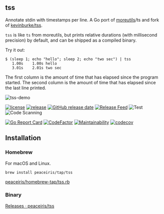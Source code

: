 ## tss

Annotate stdin with timestamps per line.
A Go port of [moreutils](https://joeyh.name/code/moreutils/)/ts and fork of [kevinburke/tss].

[kevinburke/tss]: https://github.com/kevinburke/tss

`tss` is like `ts` from moreutils,
but prints relative durations (with millisecond precision) by default,
and can be shipped as a compiled binary.

Try it out:

```console
$ (sleep 1; echo "hello"; sleep 2; echo "two sec") | tss
   1.00s    1.00s hello
   3.01s    2.01s two sec
```

The first column is the amount of time that has elapsed since the program started.
The second column is the amount of time that has elapsed since the last line printed.

![tss-demo](https://user-images.githubusercontent.com/30958501/103408835-923c9e80-4ba7-11eb-840a-7275e6fac18c.gif)

[![license](https://img.shields.io/github/license/peaceiris/tss.svg)](https://github.com/peaceiris/tss/blob/main/LICENSE)
[![release](https://img.shields.io/github/release/peaceiris/tss.svg)](https://github.com/peaceiris/tss/releases/latest)
[![GitHub release date](https://img.shields.io/github/release-date/peaceiris/tss.svg)](https://github.com/peaceiris/tss/releases)
[![Release Feed](https://img.shields.io/badge/release-feed-yellow)](https://github.com/peaceiris/tss/releases.atom)
![Test](https://github.com/peaceiris/tss/workflows/CI/badge.svg?branch=main&event=push)
![Code Scanning](https://github.com/peaceiris/tss/workflows/Code%20Scanning/badge.svg?event=push)

[![Go Report Card](https://goreportcard.com/badge/github.com/peaceiris/tss)](https://goreportcard.com/report/github.com/peaceiris/tss)
[![CodeFactor](https://www.codefactor.io/repository/github/peaceiris/tss/badge)](https://www.codefactor.io/repository/github/peaceiris/tss)
[![Maintainability](https://api.codeclimate.com/v1/badges/5eaad3d1e44d6eb87a95/maintainability)](https://codeclimate.com/github/peaceiris/tss/maintainability)
[![codecov](https://codecov.io/gh/peaceiris/tss/branch/main/graph/badge.svg?token=4119ASAR7K)](https://codecov.io/gh/peaceiris/tss)



## Installation

### Homebrew

For macOS and Linux.

```sh
brew install peaceiris/tap/tss
```

[peaceiris/homebrew-tap/tss.rb](https://github.com/peaceiris/homebrew-tap/blob/main/Formula/tss.rb)

### Binary

[Releases · peaceiris/tss](https://github.com/peaceiris/tss/releases)
